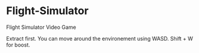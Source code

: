 # Flight-Simulator
Flight Simulator Video Game

Extract first.
You can move around the environement using WASD. Shift + W for boost.
